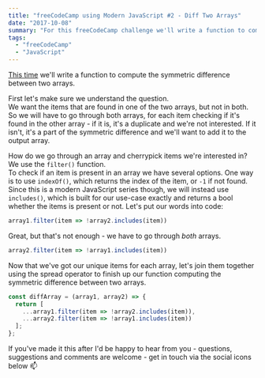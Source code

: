 ```yaml
---
title: "freeCodeCamp using Modern JavaScript #2 - Diff Two Arrays"
date: "2017-10-08"
summary: "For this freeCodeCamp challenge we'll write a function to compute the symmetric difference between two arrays."
tags:
  - "freeCodeCamp"
  - "JavaScript"
---
```


[This time](https://www.freecodecamp.org/challenges/diff-two-arrays) we'll write a function to compute the symmetric difference between two arrays.

First let's make sure we understand the question.  
We want the items that are found in one of the two arrays, but not in both. So we will have to go through both arrays, for each item checking if it's found in the other array - if it is, it's a duplicate and we're not interested. If it isn't, it's a part of the symmetric difference and we'll want to add it to the output array.

How do we go through an array and cherrypick items we're interested in? We use the `filter()` function.  
To check if an item is present in an array we have several options. One way is to use `indexOf()`, which returns the index of the item, or `-1` if not found. Since this is a modern JavaScript series though, we will instead use `includes()`, which is built for our use-case exactly and returns a bool whether the items is present or not. Let's put our words into code:

```javascript
array1.filter(item => !array2.includes(item))
```

Great, but that's not enough - we have to go through *both* arrays.

```javascript
array2.filter(item => !array1.includes(item))
```

Now that we've got our unique items for each array, let's join them together using the spread operator to finish up our function computing the symmetric difference between two arrays.

```javascript
const diffArray = (array1, array2) => {
  return [
    ...array1.filter(item => !array2.includes(item)),
    ...array2.filter(item => !array1.includes(item))
  ];
};
```

If you've made it this after I'd be happy to hear from you - questions, suggestions and comments are welcome - get in touch via the social icons below 📫

